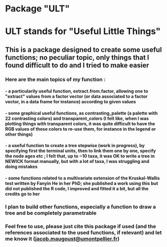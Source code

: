 # Package "ULT"
# ULT stands for "Useful Little Things"
## This is a package designed to create some useful functions; no peculiar topic, only things that I found difficult to do and I tried to make easier

### Here are the main topics of my function :
#### - a particularily useful function, extract.from.factor, allowing one to "extract" values from a factor vector (or data associated to a factor vector, in a data frame for instance) according to given values
#### - some graphical useful functions, as contrasting_palette (a palette with 22 contrasting colors) and transparent_colors (I felt like, when I was plotting things with transparent colors, it was quite difficult to have the RGB values of these colors to re-use them, for instance in the legend or other things)
#### - a useful function to create a tree stepwise (work in progress), by specifying first the terminal units, then to link them one by one, specify the node ages etc ; I felt that, up to ~10 taxa, it was OK to write a tree in NEWICK format manually, but with a lot of taxa, I was struggling and doing mistakes
#### - some functions related to a multivariate extension of the Kruskal-Wallis test written by Fanyin He in her PhD; she published a work using this but did not published the R code, I improved and fitted it a bit, but all the credits go to her

### I plan to build other functions, especially a function to draw a tree and be completely parametrable

### Feel free to use, please just cite this package if used (and the references associated to the used functions, if relevant) and let me know it (jacob.maugoust@umontpellier.fr)
